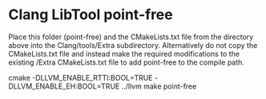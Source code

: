 # Clang LibTool point-free

Place this folder (point-free) and the CMakeLists.txt file from the directory above into the Clang/tools/Extra subdirectory. Alternatively do not copy the CMakeLists.txt file and instead make the required modifications to the existing /Extra CMakeLists.txt file to add point-free to the compile path.    
 
cmake -DLLVM_ENABLE_RTTI:BOOL=TRUE -DLLVM_ENABLE_EH:BOOL=TRUE ../llvm
make point-free
